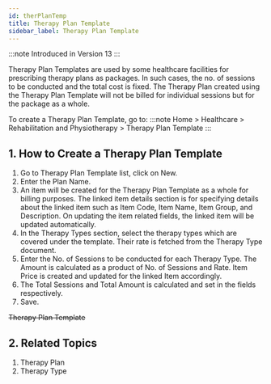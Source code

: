 ```yaml
---
id: therPlanTemp
title: Therapy Plan Template
sidebar_label: Therapy Plan Template
---
```


:::note
Introduced in Version 13
:::

Therapy Plan Templates are used by some healthcare facilities for prescribing therapy plans as packages. In such cases, the no. of sessions to be conducted and the total cost is fixed. The Therapy Plan created using the Therapy Plan Template will not be billed for individual sessions but for the package as a whole.

To create a Therapy Plan Template, go to:
:::note
Home > Healthcare > Rehabilitation and Physiotherapy > Therapy Plan Template
:::

## 1. How to Create a Therapy Plan Template

1. Go to Therapy Plan Template list, click on New.
1. Enter the Plan Name.
1. An item will be created for the Therapy Plan Template as a whole for billing purposes. The linked item details section is for specifying details about the linked item such as Item Code, Item Name, Item Group, and Description. On updating the item related fields, the linked item will be updated automatically.
1. In the Therapy Types section, select the therapy types which are covered under the template. Their rate is fetched from the Therapy Type document.
1. Enter the No. of Sessions to be conducted for each Therapy Type. The Amount is calculated as a product of No. of Sessions and Rate. Item Price is created and updated for the linked Item accordingly.
1. The Total Sessions and Total Amount is calculated and set in the fields respectively.
1. Save.

~~Therapy Plan Template~~

## 2. Related Topics

1. Therapy Plan
1. Therapy Type
